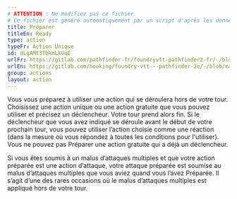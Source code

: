 ```yaml
---
# ATTENTION : Ne modifiez pas ce fichier
# Ce fichier est généré automatiquement par un script d'après les données du module Foundry VTT officiel et de sa traduction
title: Préparer
titleEn: Ready
type: action
typeFr: Action Unique
id: dLgAMt3TbkmLkUqE
urlFr: https://gitlab.com/pathfinder-fr/foundryvtt-pathfinder2-fr/-/blob/master/data/actions/dLgAMt3TbkmLkUqE.htm
urlEn: https://gitlab.com/hooking/foundry-vtt---pathfinder-2e/-/blob/master/packs/data/actions.db/ready.json
group: actions
layout: action
---
```

Vous vous préparez à utiliser une action qui se déroulera hors de votre tour. Choisissez une action unique ou une action gratuite que vous pouvez utiliser et précisez un déclencheur. Votre tour prend alors fin. Si le déclencheur que vous avez indiqué se déroule avant le début de votre prochain tour, vous pouvez utiliser l’action choisie comme une réaction (dans la mesure où vous répondez à toutes les conditions pour l'utiliser). Vous ne pouvez pas Préparer une action gratuite qui a déjà un déclencheur.

Si vous êtes soumis à un malus d’attaques multiples et que votre action préparée est une action d’attaque, votre attaque préparée est soumise au malus d’attaques multiples que vous aviez quand vous l’avez Préparée. Il s’agit d’une des rares occasions où le malus d’attaques multiples est appliqué hors de votre tour.


